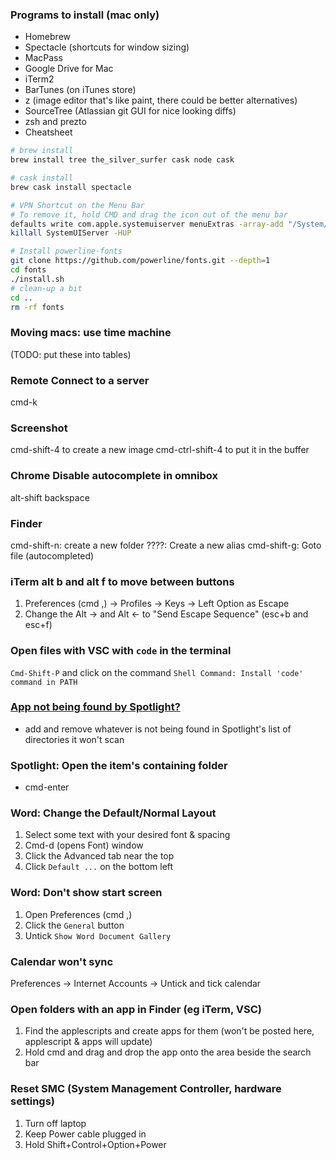 ### Programs to install (mac only)
- Homebrew
- Spectacle (shortcuts for window sizing)
- MacPass
- Google Drive for Mac
- iTerm2
- BarTunes (on iTunes store)
- z (image editor that's like paint, there could be better alternatives)
- SourceTree (Atlassian git GUI for nice looking diffs)
- zsh and prezto
- Cheatsheet

```bash
# brew install
brew install tree the_silver_surfer cask node cask

# cask install
brew cask install spectacle

# VPN Shortcut on the Menu Bar
# To remove it, hold CMD and drag the icon out of the menu bar
defaults write com.apple.systemuiserver menuExtras -array-add "/System/Library/CoreServices/Menu Extras/vpn.menu"
killall SystemUIServer -HUP

# Install powerline-fonts
git clone https://github.com/powerline/fonts.git --depth=1
cd fonts
./install.sh
# clean-up a bit
cd ..
rm -rf fonts
```

### Moving macs: use time machine


(TODO: put these into tables)
### Remote Connect to a server
cmd-k

### Screenshot
cmd-shift-4 to create a new image
cmd-ctrl-shift-4 to put it in the buffer

### Chrome Disable autocomplete in omnibox
alt-shift backspace

### Finder
cmd-shift-n: create a new folder
????: Create a new alias
cmd-shift-g: Goto file (autocompleted)

### iTerm alt b and alt f to move between buttons
1. Preferences (cmd ,) -> Profiles -> Keys -> Left Option as Escape
2. Change the Alt -> and Alt <- to "Send Escape Sequence" (esc+b and esc+f)

### Open files with VSC with `code` in the terminal
`Cmd-Shift-P` and click on the command `Shell Command: Install 'code' command in PATH`

### [App not being found by Spotlight?](https://apple.stackexchange.com/questions/236741/single-application-not-showing-up-in-spotlight)
- add and remove whatever is not being found in Spotlight's list of directories it won't scan

### Spotlight: Open the item's containing folder
- cmd-enter
### Word: Change the Default/Normal Layout
1. Select some text with your desired font & spacing 
2. Cmd-d (opens Font) window
3. Click the Advanced tab near the top
4. Click `Default ...` on the bottom left

### Word: Don't show start screen
1. Open Preferences (cmd ,)
2. Click the `General` button
3. Untick `Show Word Document Gallery`

### Calendar won't sync
Preferences -> Internet Accounts -> Untick and tick calendar

### Open folders with an app in Finder (eg iTerm, VSC)
1. Find the applescripts and create apps for them (won't be posted here, applescript & apps will update)
2. Hold cmd and drag and drop the app onto the area beside the search bar

### Reset SMC (System Management Controller, hardware settings)
1. Turn off laptop
2. Keep Power cable plugged in
3. Hold Shift+Control+Option+Power
